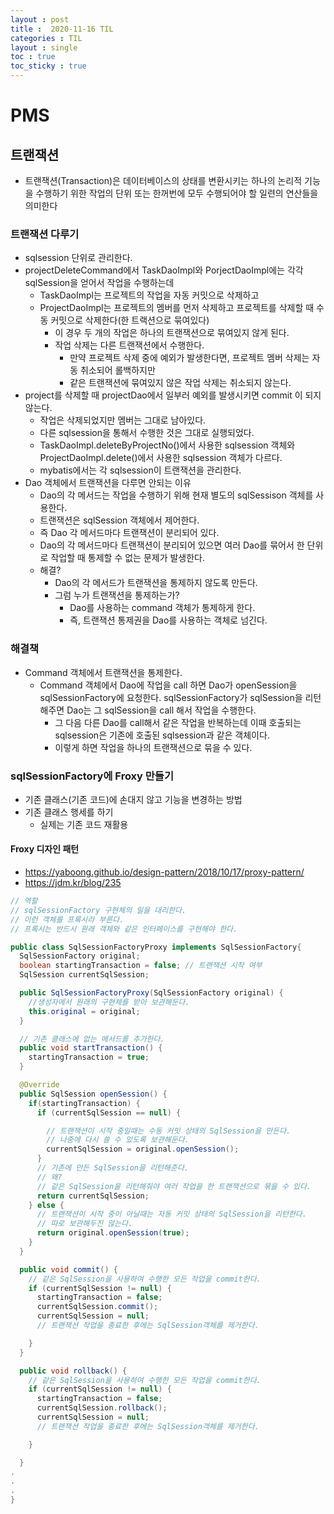 ```yaml
---
layout : post
title :  2020-11-16 TIL
categories : TIL
layout : single
toc : true 
toc_sticky : true
---
```


# PMS

## 트랜잭션
- 트랜잭션(Transaction)은 데이터베이스의 상태를 변환시키는 하나의 논리적 기능을 수행하기 위한 작업의 단위 또는 한꺼번에 모두 수행되어야 할 일련의 연산들을 의미한다

### 트랜잭션 다루기
- sqlsession 단위로 관리한다.
- projectDeleteCommand에서 TaskDaoImpl와 PorjectDaoImpl에는 각각 sqlSession을 얻어서 작업을 수행하는데
    - TaskDaoImpl는 프로젝트의 작업을 자동 커밋으로 삭제하고
    - ProjectDaoImpl는 프로젝트의 멤버를 먼저 삭제하고 프로젝트를 삭제할 때 수동 커밋으로 삭제한다(한 트랙션으로 묶여있다)
        - 이 경우 두 개의 작업은 하나의 트랜잭션으로 묶여있지 않게 된다.
        - 작업 삭제는 다른 트랜잭션에서 수행한다.
            - 만약 프로젝트 삭제 중에 예외가 발생한다면, 프로젝트 멤버 삭제는 자동 취소되어 롤백하지만
            - 같은 트랜잭션에 묶여있지 않은 작업 삭제는 취소되지 않는다. 
- project를 삭제할 때 projectDao에서 일부러 예외를 발생시키면 commit 이 되지 않는다.
    - 작업은 삭제되었지만 멤버는 그대로 남아있다.
    - 다른 sqlsession을 통해서 수행한 것은 그대로 실행되었다.
    - TaskDaoImpl.deleteByProjectNo()에서 사용한 sqlsession 객체와 ProjectDaoImpl.delete()에서 사용한 sqlsession 객체가 다르다.
    - mybatis에서는 각 sqlsession이 트랜잭션을 관리한다.
- Dao 객체에서 트랜잭션을 다루면 안되는 이유
    - Dao의 각 메서드는 작업을 수행하기 위해 현재 별도의 sqlSessison 객체를 사용한다.
    - 트랜잭션은 sqlSession 객체에서 제어한다.
    - 즉 Dao 각 메서드마다 트랜잭션이 분리되어 있다.
    - Dao의 각 메서드마다 트랜잭션이 분리되어 있으면 여러 Dao를 묶어서 한 단위로 작업할 때 통제할 수 없는 문제가 발생한다.
    - 해결?
        - Dao의 각 메서드가 트랜잭션을 통제하지 않도록 만든다.
        - 그럼 누가 트랜잭션을 통제하는가?
            - Dao를 사용하는 command 객체가 통제하게 한다.
            - 즉, 트랜잭션 통제권을 Dao를 사용하는 객체로 넘긴다.

### 해결책
- Command 객체에서 트랜잭션을 통제한다.
    - Command 객체에서 Dao에 작업을 call 하면 Dao가 openSession을 sqlSessionFactory에 요청한다. sqlSessionFactory가 sqlSession을 리턴해주면 Dao는 그 sqlSession을 call 해서 작업을 수행한다.
        - 그 다음 다른 Dao를 call해서 같은 작업을 반복하는데 이때 호출되는 sqlsession은 기존에 호출된 sqlsession과 같은 객체이다.
        - 이렇게 하면 작업을 하나의 트랜잭션으로 묶을 수 있다.

### sqlSessionFactory에 Froxy 만들기
- 기존 클래스(기존 코드)에 손대지 않고 기능을 변경하는 방법
- 기존 클래스 행세를 하기
    - 실제는 기존 코드 재활용

#### Froxy 디자인 패턴
- https://yaboong.github.io/design-pattern/2018/10/17/proxy-pattern/
- https://jdm.kr/blog/235

```java
// 역할
// sqlSessionFactory 구현체의 일을 대리한다.
// 이런 객체를 프록시라 부른다.
// 프록시는 반드시 원래 객체와 같은 인터페이스를 구현해야 한다.

public class SqlSessionFactoryProxy implements SqlSessionFactory{
  SqlSessionFactory original;
  boolean startingTransaction = false; // 트랜잭션 시작 여부
  SqlSession currentSqlSession;

  public SqlSessionFactoryProxy(SqlSessionFactory original) {
    //생성자에서 원래의 구현체를 받아 보관해둔다.
    this.original = original;
  }

  // 기존 클래스에 없는 메서드를 추가한다.
  public void startTransaction() {
    startingTransaction = true;
  }

  @Override
  public SqlSession openSession() {
    if(startingTransaction) {
      if (currentSqlSession == null) {

        // 트랜잭션이 시작 중일때는 수동 커밋 상태의 SqlSession을 만든다.
        // 나중에 다시 쓸 수 있도록 보관해둔다.
        currentSqlSession = original.openSession();
      }
      // 기존에 만든 SqlSession을 리턴해준다.
      // 왜?
      // 같은 SqlSession을 리턴해줘야 여러 작업을 한 트랜잭션으로 묶을 수 있다.
      return currentSqlSession;
    } else {
      // 트랜잭션이 시작 중이 아닐때는 자동 커밋 상태의 SqlSession을 리턴한다.
      // 따로 보관해두진 않는다.
      return original.openSession(true);
    }
  }

  public void commit() {
    // 같은 SqlSession을 사용하여 수행한 모든 작업을 commit한다.
    if (currentSqlSession != null) {
      startingTransaction = false;
      currentSqlSession.commit();
      currentSqlSession = null;
      // 트랜잭션 작업을 종료한 후에는 SqlSession객체를 제거한다.

    }
  }

  public void rollback() {
    // 같은 SqlSession을 사용하여 수행한 모든 작업을 commit한다.
    if (currentSqlSession != null) {
      startingTransaction = false;
      currentSqlSession.rollback();
      currentSqlSession = null;
      // 트랜잭션 작업을 종료한 후에는 SqlSession객체를 제거한다.

    }

  }
.
.
.
}
```